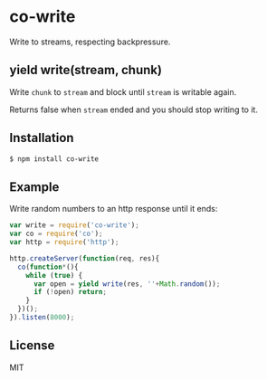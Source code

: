 
# co-write

  Write to streams, respecting backpressure.

## yield write(stream, chunk)

  Write `chunk` to `stream` and block until `stream` is writable again.

  Returns false when `stream` ended and you should stop writing to it.

## Installation

```bash
$ npm install co-write
```

## Example

  Write random numbers to an http response until it ends:

```js
var write = require('co-write');
var co = require('co');
var http = require('http');

http.createServer(function(req, res){
  co(function*(){
    while (true) {
      var open = yield write(res, ''+Math.random());
      if (!open) return;
    }
  })();
}).listen(8000);
```

## License

  MIT

